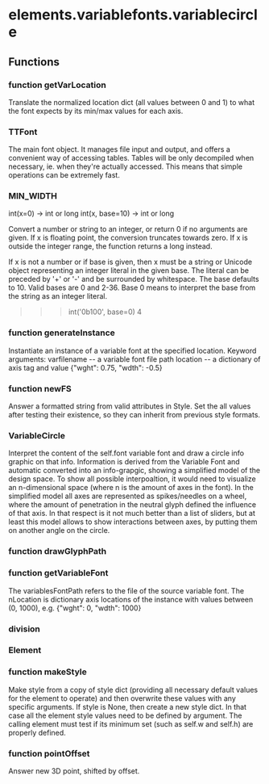 # elements.variablefonts.variablecircle


## Functions

### function getVarLocation
Translate the normalized location dict (all values between 0 and 1) to what the font expects
by its min/max values for each axis.
### TTFont
The main font object. It manages file input and output, and offers
	a convenient way of accessing tables.
	Tables will be only decompiled when necessary, ie. when they're actually
	accessed. This means that simple operations can be extremely fast.
### MIN_WIDTH
int(x=0) -> int or long
int(x, base=10) -> int or long

Convert a number or string to an integer, or return 0 if no arguments
are given.  If x is floating point, the conversion truncates towards zero.
If x is outside the integer range, the function returns a long instead.

If x is not a number or if base is given, then x must be a string or
Unicode object representing an integer literal in the given base.  The
literal can be preceded by '+' or '-' and be surrounded by whitespace.
The base defaults to 10.  Valid bases are 0 and 2-36.  Base 0 means to
interpret the base from the string as an integer literal.
>>> int('0b100', base=0)
4
### function generateInstance
Instantiate an instance of a variable font at the specified location.
Keyword arguments:
varfilename -- a variable font file path
location -- a dictionary of axis tag and value {"wght": 0.75, "wdth": -0.5}
### function newFS
Answer a formatted string from valid attributes in Style. Set the all values after testing
their existence, so they can inherit from previous style formats.
### VariableCircle
Interpret the content of the self.font variable font and draw a circle info graphic on that info.
Information is derived from the Variable Font and automatic converted into
an info-grapgic, showing a simplified model of the design space.
To show all possible interpoaltion, it would need to visualize an n-dimensional
space (where n is the amount of axes in the font). In the simplified model
all axes are represented as spikes/needles on a wheel, where the amount of
penetration in the neutral glyph defined the influence of that axis.
In that respect is it not much better than a list of sliders, but at least this
model allows to show interactions between axes, by putting them on another 
angle on the circle.
### function drawGlyphPath
### function getVariableFont
The variablesFontPath refers to the file of the source variable font.
The nLocation is dictionary axis locations of the instance with values between (0, 1000), e.g.
{"wght": 0, "wdth": 1000}
### division
### Element
### function makeStyle
Make style from a copy of style dict (providing all necessary default values for the
element to operate) and then overwrite these values with any specific arguments.
If style is None, then create a new style dict. In that case all the element style values need
to be defined by argument. The calling element must test if its minimum set
(such as self.w and self.h) are properly defined.
### function pointOffset
Answer new 3D point, shifted by offset.
